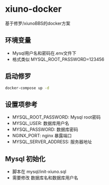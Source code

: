 # xiuno-docker
基于修罗/xiunoBBS的docker方案
## 环境变量
- Mysql用户名和密码在.env文件下
- 格式类似 MYSQL_ROOT_PASSWORD=123456
## 启动修罗
```sh
docker-compose up -d
```
## 设置项参考
- MYSQL_ROOT_PASSWORD: Mysql root密码
- MYSQL_USER: 数据库用户名
- MYSQL_PASSWORD: 数据库密码
- NGINX_PORT: nginx 暴露端口
- MYSQL_SERVER_ADDRESS: 服务器地址
## Mysql 初始化
- 脚本在 mysql/init-xiuno.sql
- 需要修改 数据库名和数据库用户名
